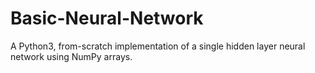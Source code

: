 # Basic-Neural-Network
A Python3, from-scratch implementation of a single hidden layer neural network using NumPy arrays.
